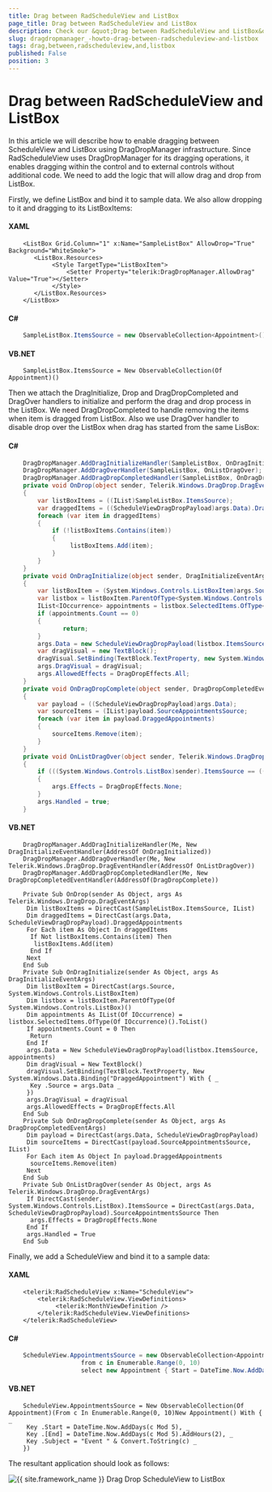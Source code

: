 ```yaml
---
title: Drag between RadScheduleView and ListBox
page_title: Drag between RadScheduleView and ListBox
description: Check our &quot;Drag between RadScheduleView and ListBox&quot; documentation article for the DragDropManager {{ site.framework_name }} control.
slug: dragdropmanager_-howto-drag-between-radscheduleview-and-listbox
tags: drag,between,radscheduleview,and,listbox
published: False
position: 3
---
```


# Drag between RadScheduleView and ListBox

In this article we will describe how to enable dragging between ScheduleView and ListBox using DragDropManager infrastructure.
Since RadScheduleView uses DragDropManager for its dragging operations, it enables dragging within the control and to external controls without additional code.
We need to add the logic that will allow drag and drop from ListBox. 

Firstly, we define ListBox and bind it to sample data. We also allow dropping to it and dragging to its ListBoxItems:

#### __XAML__

```XAML
	<ListBox Grid.Column="1" x:Name="SampleListBox" AllowDrop="True" Background="WhiteSmoke">
	   <ListBox.Resources>
	        <Style TargetType="ListBoxItem">
	            <Setter Property="telerik:DragDropManager.AllowDrag" Value="True"></Setter>
	        </Style>
	   </ListBox.Resources>
	</ListBox>
```

#### __C#__

```C#
	SampleListBox.ItemsSource = new ObservableCollection<Appointment>();
```

#### __VB.NET__

```VB.NET
	SampleListBox.ItemsSource = New ObservableCollection(Of Appointment)()
```

Then we attach the DragInitialize, Drop and DragDropCompleted and DragOver handlers to initialize and perform the drag and drop process in the ListBox. We need DragDropCompleted to handle removing the items when item is dragged from ListBox. Also we use DragOver handler to disable drop over the ListBox when drag has started from the same LisBox:

#### __C#__

```C#
	DragDropManager.AddDragInitializeHandler(SampleListBox, OnDragInitialize);
	DragDropManager.AddDragOverHandler(SampleListBox, OnListDragOver);
	DragDropManager.AddDragDropCompletedHandler(SampleListBox, OnDragDropComplete);
	private void OnDrop(object sender, Telerik.Windows.DragDrop.DragEventArgs args)
	{
	    var listBoxItems = ((IList)SampleListBox.ItemsSource);
	    var draggedItems = ((ScheduleViewDragDropPayload)args.Data).DraggedAppointments;
	    foreach (var item in draggedItems)
	    {
	        if (!listBoxItems.Contains(item))
	        {
	             listBoxItems.Add(item);
	        }
	    }
	}
	private void OnDragInitialize(object sender, DragInitializeEventArgs args)
	{
	    var listBoxItem = (System.Windows.Controls.ListBoxItem)args.Source;
	    var listbox = listBoxItem.ParentOfType<System.Windows.Controls.ListBox>();
	    IList<IOccurrence> appointments = listbox.SelectedItems.OfType<IOccurrence>().ToList();
	    if (appointments.Count == 0)
	    {
	           return;
	    }
	    args.Data = new ScheduleViewDragDropPayload(listbox.ItemsSource, appointments);
	    var dragVisual = new TextBlock();
	    dragVisual.SetBinding(TextBlock.TextProperty, new System.Windows.Data.Binding("DraggedAppointment") { Source = args.Data });
	    args.DragVisual = dragVisual;
	    args.AllowedEffects = DragDropEffects.All;
	}
	private void OnDragDropComplete(object sender, DragDropCompletedEventArgs args)
	{
	    var payload = ((ScheduleViewDragDropPayload)args.Data);
	    var sourceItems = (IList)payload.SourceAppointmentsSource;
	    foreach (var item in payload.DraggedAppointments)
	    {
	        sourceItems.Remove(item);
	    }
	}
	private void OnListDragOver(object sender, Telerik.Windows.DragDrop.DragEventArgs args)
	{
	    if (((System.Windows.Controls.ListBox)sender).ItemsSource == ((ScheduleViewDragDropPayload)args.Data).SourceAppointmentsSource)
	    {
	        args.Effects = DragDropEffects.None;
	    }
	    args.Handled = true;
	}
```

#### __VB.NET__

```VB.NET
	DragDropManager.AddDragInitializeHandler(Me, New DragInitializeEventHandler(AddressOf OnDragInitialized))           
	DragDropManager.AddDragOverHandler(Me, New Telerik.Windows.DragDrop.DragEventHandler(AddressOf OnListDragOver))
	DragDropManager.AddDragDropCompletedHandler(Me, New DragDropCompletedEventHandler(AddressOf(DragDropComplete))
	
	Private Sub OnDrop(sender As Object, args As Telerik.Windows.DragDrop.DragEventArgs)
	 Dim listBoxItems = DirectCast(SampleListBox.ItemsSource, IList)
	 Dim draggedItems = DirectCast(args.Data, ScheduleViewDragDropPayload).DraggedAppointments
	 For Each item As Object In draggedItems
	  If Not listBoxItems.Contains(item) Then
	   listBoxItems.Add(item)
	  End If
	 Next
	End Sub
	Private Sub OnDragInitialize(sender As Object, args As DragInitializeEventArgs)
	 Dim listBoxItem = DirectCast(args.Source, System.Windows.Controls.ListBoxItem)
	 Dim listbox = listBoxItem.ParentOfType(Of System.Windows.Controls.ListBox)()
	 Dim appointments As IList(Of IOccurrence) = listbox.SelectedItems.OfType(Of IOccurrence)().ToList()
	 If appointments.Count = 0 Then
	  Return
	 End If
	 args.Data = New ScheduleViewDragDropPayload(listbox.ItemsSource, appointments)
	 Dim dragVisual = New TextBlock()
	 dragVisual.SetBinding(TextBlock.TextProperty, New System.Windows.Data.Binding("DraggedAppointment") With { _
	  Key .Source = args.Data _
	 })
	 args.DragVisual = dragVisual
	 args.AllowedEffects = DragDropEffects.All
	End Sub
	Private Sub OnDragDropComplete(sender As Object, args As DragDropCompletedEventArgs)
	 Dim payload = DirectCast(args.Data, ScheduleViewDragDropPayload)
	 Dim sourceItems = DirectCast(payload.SourceAppointmentsSource, IList)
	 For Each item As Object In payload.DraggedAppointments
	  sourceItems.Remove(item)
	 Next
	End Sub
	Private Sub OnListDragOver(sender As Object, args As Telerik.Windows.DragDrop.DragEventArgs)
	 If DirectCast(sender, System.Windows.Controls.ListBox).ItemsSource = DirectCast(args.Data, ScheduleViewDragDropPayload).SourceAppointmentsSource Then
	  args.Effects = DragDropEffects.None
	 End If
	 args.Handled = True
	End Sub
```

Finally, we add a ScheduleView and bind it to a sample data:

#### __XAML__

```XAML
	<telerik:RadScheduleView x:Name="ScheduleView">
	    <telerik:RadScheduleView.ViewDefinitions>
	         <telerik:MonthViewDefinition />
	    </telerik:RadScheduleView.ViewDefinitions>
	</telerik:RadScheduleView>
```

#### __C#__

```C#
	ScheduleView.AppointmentsSource = new ObservableCollection<Appointment>(
	                from c in Enumerable.Range(0, 10)
	                select new Appointment { Start = DateTime.Now.AddDays(c % 5), End = DateTime.Now.AddDays(c % 5).AddHours(2), Subject = "Event " + c });
```

#### __VB.NET__

```VB.NET
	ScheduleView.AppointmentsSource = New ObservableCollection(Of Appointment)(From c In Enumerable.Range(0, 10)New Appointment() With { _
	 Key .Start = DateTime.Now.AddDays(c Mod 5), _
	 Key .[End] = DateTime.Now.AddDays(c Mod 5).AddHours(2), _
	 Key .Subject = "Event " & Convert.ToString(c) _
	})
```

The resultant application should look as follows:

![{{ site.framework_name }} Drag Drop ScheduleView to ListBox](images/DragDropManager_ScheduleViewToListBox.png)
